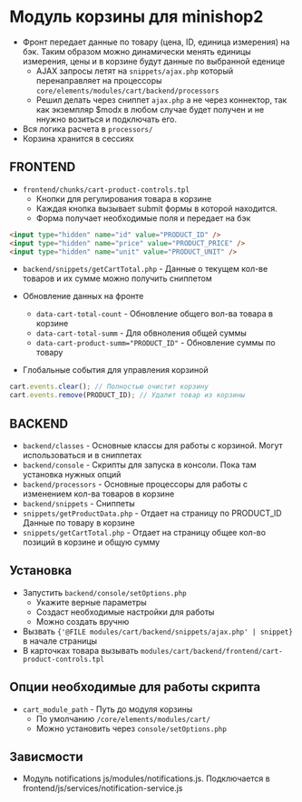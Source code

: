 # Модуль корзины для minishop2

- Фронт передает данные по товару (цена, ID, единица измерения) на бэк. Таким образом можно динамически менять единицы измерения, цены и в корзине будут данные по выбранной еденице
  - AJAX запросы летят на `snippets/ajax.php` который перенаправляет на процессоры `core/elements/modules/cart/backend/processors`
  - Решил делать через сниппет `ajax.php` а не через коннектор, так как экземпляр $modx в любом случае будет получен и не ннужно возиться и подключать его.
- Вся логика расчета в `processors/`
- Корзина хранится в сессиях

## FRONTEND

- `frontend/chunks/cart-product-controls.tpl`
  - Кнопки для регулирования товара в корзине
  - Каждая кнопка вызывает submit формы в которой находится.
  - Форма получает необходимые поля и передает на бэк

```html
<input type="hidden" name="id" value="PRODUCT_ID" />
<input type="hidden" name="price" value="PRODUCT_PRICE" />
<input type="hidden" name="unit" value="PRODUCT_UNIT" />
```

- `backend/snippets/getCartTotal.php` - Данные о текущем кол-ве товаров и их сумме можно получить сниппетом

- Обновление данных на фронте

  - `data-cart-total-count` - Обновление общего вол-ва товара в корзине
  - `data-cart-total-summ` - Для обвноления общей суммы
  - `data-cart-product-summ="PRODUCT_ID"` - Обновление суммы по товару

- Глобальные события для управления корзиной

```js
cart.events.clear(); // Полностью очистит корзину
cart.events.remove(PRODUCT_ID); // Удалит товар из корзины
```

## BACKEND

- `backend/classes` - Основные классы для работы с корзиной. Могут использоваться и в сниппетах
- `backend/console` - Скрипты для запуска в консоли. Пока там установка нужных опций
- `backend/processors` - Основные процессоры для работы с изменением кол-ва товаров в корзине
- `backend/snippets` - Сниппеты
- `snippets/getProductData.php` - Отдает на страницу по PRODUCT_ID Данные по товару в корзине
- `snippets/getCartTotal.php` - Отдает на страницу общее кол-во позиций в корзине и общую сумму

## Установка

- Запустить `backend/console/setOptions.php`
  - Укажите верные параметры
  - Создаст необходимые настройки для работы
  - Можно создать вручню
- Вызвать `{'@FILE modules/cart/backend/snippets/ajax.php' | snippet}` в начале страницы
- В карточках товара вызывать `modules/cart/backend/frontend/cart-product-controls.tpl`

## Опции необходимые для работы скрипта

- `cart_module_path` - Путь до модуля корзины
  - По умолчанию `/core/elements/modules/cart/`
  - Можно установить через `console/setOptions.php`

## Зависмости

- Модуль notifications js/modules/notifications.js. Подключается в frontend/js/services/notification-service.js
